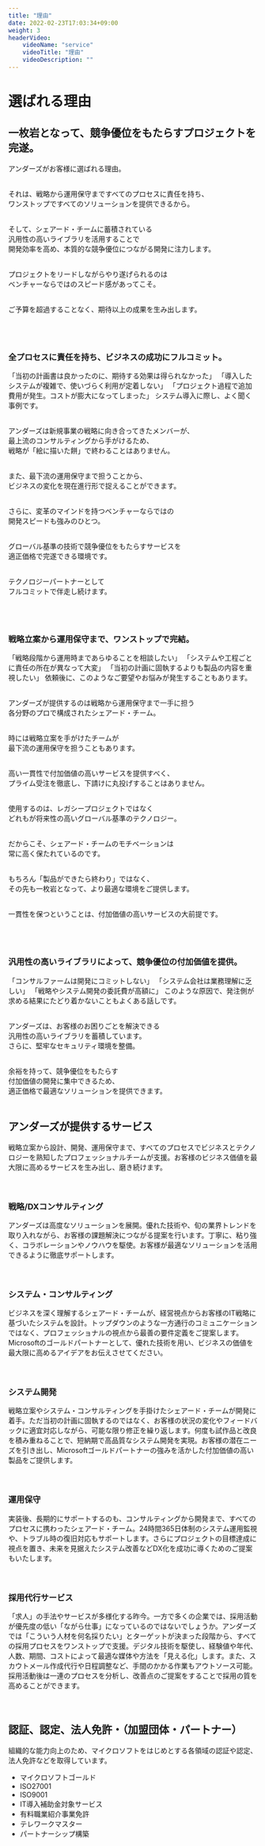 ```yaml
---
title: "理由"
date: 2022-02-23T17:03:34+09:00
weight: 3
headerVideo: 
    videoName: "service"
    videoTitle: "理由"
    videoDescription: ""
---
```


<h1 class="text-4xl font-bold mb-8">選ばれる理由</h1>

<h2 class="text-2xl font-bold mt-12 mb-6"> 一枚岩となって、競争優位をもたらすプロジェクトを完遂。</h2>
アンダーズがお客様に選ばれる理由。<br><br>

それは、戦略から運用保守まですべてのプロセスに責任を持ち、  
ワンストップですべてのソリューションを提供できるから。<br><br>

そして、シェアード・チームに蓄積されている  
汎用性の高いライブラリを活用することで  
開発効率を高め、本質的な競争優位につながる開発に注力します。<br><br>

プロジェクトをリードしながらやり遂げられるのは  
ベンチャーならではのスピード感があってこそ。<br><br>

ご予算を超過することなく、期待以上の成果を生み出します。<br><br><br><br>

<h3 class="text-xl font-bold mb-6">全プロセスに責任を持ち、ビジネスの成功にフルコミット。</h3>
「当初の計画書は良かったのに、期待する効果は得られなかった」  
「導入したシステムが複雑で、使いづらく利用が定着しない」  
「プロジェクト過程で追加費用が発生。コストが膨大になってしまった」  
システム導入に際し、よく聞く事例です。<br><br>

アンダーズは新規事業の戦略に向き合ってきたメンバーが、  
最上流のコンサルティングから手がけるため、  
戦略が「絵に描いた餅」で終わることはありません。<br><br>

また、最下流の運用保守まで担うことから、  
ビジネスの変化を現在進行形で捉えることができます。<br><br>

さらに、変革のマインドを持つベンチャーならではの   
開発スピードも強みのひとつ。<br><br>

グローバル基準の技術で競争優位をもたらすサービスを  
適正価格で完遂できる環境です。<br><br>

テクノロジーパートナーとして  
フルコミットで伴走し続けます。<br><br><br><br>

<h3 class="text-xl font-bold mb-6">戦略立案から運用保守まで、ワンストップで完結。</h3>
「戦略段階から運用時まであらゆることを相談したい」  
「システムや工程ごとに責任の所在が異なって大変」  
「当初の計画に固執するよりも製品の内容を重視したい」  
依頼後に、このようなご要望やお悩みが発生することもあります。<br><br>

アンダーズが提供するのは戦略から運用保守まで一手に担う  
各分野のプロで構成されたシェアード・チーム。<br><br>

時には戦略立案を手がけたチームが  
最下流の運用保守を担うこともあります。 <br><br>

高い一貫性で付加価値の高いサービスを提供すべく、  
プライム受注を徹底し、下請けに丸投げすることはありません。<br><br>

使用するのは、レガシープロジェクトではなく  
どれもが将来性の高いグローバル基準のテクノロジー。<br><br>

だからこそ、シェアード・チームのモチベーションは  
常に高く保たれているのです。<br><br>

もちろん「製品ができたら終わり」ではなく、  
その先も一枚岩となって、より最適な環境をご提供します。<br><br>

一貫性を保つということは、付加価値の高いサービスの大前提です。<br><br><br><br>

<h3 class="text-xl font-bold mb-6">汎用性の高いライブラリによって、競争優位の付加価値を提供。</h3>
「コンサルファームは開発にコミットしない」  
「システム会社は業務理解に乏しい」  
「戦略やシステム開発の委託費が高額に」  
このような原因で、発注側が求める結果にたどり着かないこともよくある話しです。<br><br>

アンダーズは、お客様のお困りごとを解決できる  
汎用性の高いライブラリを蓄積しています。  
さらに、堅牢なセキュリティ環境を整備。<br><br>

余裕を持って、競争優位をもたらす  
付加価値の開発に集中できるため、  
適正価格で最適なソリューションを提供できます。<br><br>

<h2 class="text-2xl font-bold mt-12 mb-6">アンダーズが提供するサービス</h2>
戦略立案から設計、開発、運用保守まで、すべてのプロセスでビジネスとテクノロジーを熟知したプロフェッショナルチームが支援。お客様のビジネス価値を最大限に高めるサービスを生み出し、磨き続けます。<br><br><br>

<h3 class="text-xl font-bold mb-6">戦略/DXコンサルティング</h3>
アンダーズは高度なソリューションを展開。優れた技術や、旬の業界トレンドを取り入れながら、お客様の課題解決につながる提案を行います。丁寧に、粘り強く、コラボレーションやノウハウを駆使。お客様が最適なソリューションを活用できるように徹底サポートします。<br><br><br>

<h3 class="text-xl font-bold mb-6">システム・コンサルティング</h3>
ビジネスを深く理解するシェアード・チームが、経営視点からお客様のIT戦略に基づいたシステムを設計。トップダウンのような一方通行のコミュニケーションではなく、プロフェッショナルの視点から最善の要件定義をご提案します。 Microsoftのゴールドパートナーとして、優れた技術を用い、ビジネスの価値を最大限に高めるアイデアをお伝えさせてください。<br><br><br>

<h3 class="text-xl font-bold mb-6">システム開発</h3>
戦略立案やシステム・コンサルティングを手掛けたシェアード・チームが開発に着手。ただ当初の計画に固執するのではなく、お客様の状況の変化やフィードバックに適宜対応しながら、可能な限り修正を繰り返します。何度も試作品と改良を積み重ねることで、短納期で高品質なシステム開発を実現。お客様の潜在ニーズを引き出し、Microsoftゴールドパートナーの強みを活かした付加価値の高い製品をご提供します。<br><br><br>

<h3 class="text-xl font-bold mb-6">運用保守</h3>
実装後、長期的にサポートするのも、コンサルティングから開発まで、すべてのプロセスに携わったシェアード・チーム。24時間365日体制のシステム運用監視や、トラブル時の復旧対応もサポートします。さらにプロジェクトの目標達成に視点を置き、未来を見据えたシステム改善などDX化を成功に導くためのご提案もいたします。<br><br><br>

<h3 class="text-xl font-bold mb-6">採用代行サービス</h3>
「求人」の手法やサービスが多様化する昨今。一方で多くの企業では、採用活動が優先度の低い「ながら仕事」になっているのではないでしょうか。アンダーズでは「こういう人材を何名採りたい」とターゲットが決まった段階から、すべての採用プロセスをワンストップで支援。デジタル技術を駆使し、経験値や年代、人数、期間、コストによって最適な媒体や方法を「見える化」します。また、スカウトメール作成代行や日程調整など、手間のかかる作業もアウトソース可能。採用活動後は一連のプロセスを分析し、改善点のご提案をすることで採用の質を高めることができます。<br><br><br>

<h2 class="text-2xl font-bold mt-12 mb-6">認証、認定、法人免許・（加盟団体・パートナー）</h2>
組織的な能力向上のため、マイクロソフトをはじめとする各領域の認証や認定、法人免許などを取得しています。
<ul class="ml-6 mt-6 list-disc">
<li>マイクロソフトゴールド</li>
<li>ISO27001</li>
<li>ISO9001</li>
<li>IT導入補助金対象サービス</li>
<li>有料職業紹介事業免許</li>
<li>テレワークマスター</li>
<li>パートナーシップ構築</li>
</ul>